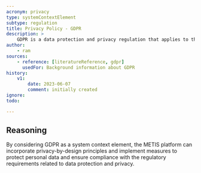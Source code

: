 ```yaml
---
acronym: privacy
type: systemContextElement
subtype: regulation 
title: Privacy Policy - GDPR
description: >
    GDPR is a data protection and privacy regulation that applies to the processing and handling of personal data of individuals within the European Union (EU) and European Economic Area (EEA).
author:
    - ram
sources:
    - reference: [literatureReference, gdpr]
      usedFor: Background information about GDPR
history:
    v1:
        date: 2023-06-07
        comment: initially created
ignore: 
todo:

---
```


## Reasoning

By considering GDPR as a system context element, the METIS platform can incorporate privacy-by-design principles and implement measures to protect personal data and ensure compliance with the regulatory requirements related to data protection and privacy.
